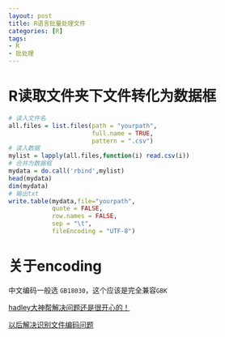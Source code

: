 ```yaml
---
layout: post
title: R语言批量处理文件
categories: [R]
tags:
- R
- 批处理
---
```


# R读取文件夹下文件转化为数据框

```r
# 读入文件名
all.files = list.files(path = "yourpath",
                       full.name = TRUE,
                       pattern = ".csv")
# 读入数据
mylist = lapply(all.files,function(i) read.csv(i))
# 合并为数据框
mydata = do.call('rbind',mylist)
head(mydata)
dim(mydata)
# 输出txt
write.table(mydata,file="yourpath",
            quote = FALSE,
            row.names = FALSE,
            sep = "\t",
            fileEncoding = "UTF-8")
```

# 关于encoding

中文编码一般选 `GB18030`，这个应该是完全兼容`GBK`

[hadley大神帮解决问题还是很开心的！](https://github.com/hadley/readr/issues/438)

[以后解决识别文件编码问题](http://www.vim.org/scripts/script.php?script_id=1708)
